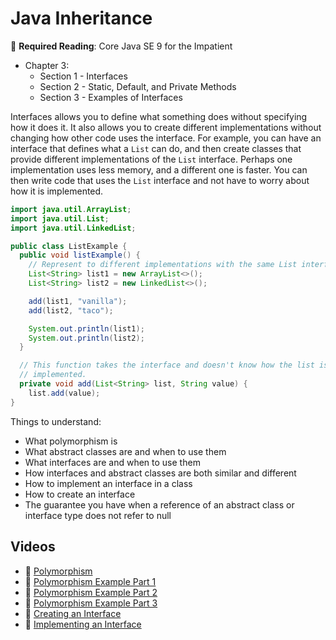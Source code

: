 # Java Inheritance

📖 **Required Reading**: Core Java SE 9 for the Impatient

- Chapter 3:
  - Section 1 - Interfaces
  - Section 2 - Static, Default, and Private Methods
  - Section 3 - Examples of Interfaces

Interfaces allows you to define what something does without specifying how it does it. It also allows you to create different implementations without changing how other code uses the interface. For example, you can have an interface that defines what a `List` can do, and then create classes that provide different implementations of the `List` interface. Perhaps one implementation uses less memory, and a different one is faster. You can then write code that uses the `List` interface and not have to worry about how it is implemented.

```java
import java.util.ArrayList;
import java.util.List;
import java.util.LinkedList;

public class ListExample {
  public void listExample() {
    // Represent to different implementations with the same List interface.
    List<String> list1 = new ArrayList<>();
    List<String> list2 = new LinkedList<>();

    add(list1, "vanilla");
    add(list2, "taco");

    System.out.println(list1);
    System.out.println(list2);
  }

  // This function takes the interface and doesn't know how the list is
  // implemented.
  private void add(List<String> list, String value) {
    list.add(value);
}
```

Things to understand:

- What polymorphism is
- What abstract classes are and when to use them
- What interfaces are and when to use them
- How interfaces and abstract classes are both similar and different
- How to implement an interface in a class
- How to create an interface
- The guarantee you have when a reference of an abstract class or interface type does not refer to null

## Videos

- 🎥 [Polymorphism](https://byu.hosted.panopto.com/Panopto/Pages/Viewer.aspx?id=23d2e58e-9628-43a4-9aaa-ad640141e7dc&start=0)
- 🎥 [Polymorphism Example Part 1](https://byu.hosted.panopto.com/Panopto/Pages/Viewer.aspx?id=88adc709-e900-47d6-9e9a-ad64014400ad&start=0)
- 🎥 [Polymorphism Example Part 2](https://byu.hosted.panopto.com/Panopto/Pages/Viewer.aspx?id=ebfcd403-53e4-4b68-8a3d-ad6401453df4&start=0)
- 🎥 [Polymorphism Example Part 3](https://byu.hosted.panopto.com/Panopto/Pages/Viewer.aspx?id=f451dd38-e32d-445f-be0d-ad6401470c45&start=0)
- 🎥 [Creating an Interface](https://byu.hosted.panopto.com/Panopto/Pages/Viewer.aspx?id=2da0fb3a-7aca-4344-a42b-ad640149f9e2&start=0)
- 🎥 [Implementing an Interface](https://byu.hosted.panopto.com/Panopto/Pages/Viewer.aspx?id=f7ec17c1-c815-429b-8ffd-ad64014b0921&start=0)
